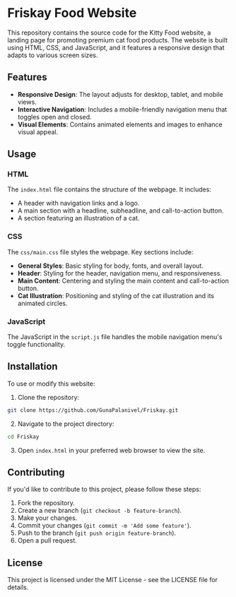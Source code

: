 # Friskay Food Website

This repository contains the source code for the Kitty Food website, a landing page for promoting premium cat food products. The website is built using HTML, CSS, and JavaScript, and it features a responsive design that adapts to various screen sizes.

## Features

- **Responsive Design**: The layout adjusts for desktop, tablet, and mobile views.
- **Interactive Navigation**: Includes a mobile-friendly navigation menu that toggles open and closed.
- **Visual Elements**: Contains animated elements and images to enhance visual appeal.

## Usage

### HTML

The `index.html` file contains the structure of the webpage. It includes:

- A header with navigation links and a logo.
- A main section with a headline, subheadline, and call-to-action button.
- A section featuring an illustration of a cat.

### CSS

The `css/main.css` file styles the webpage. Key sections include:

- **General Styles**: Basic styling for body, fonts, and overall layout.
- **Header**: Styling for the header, navigation menu, and responsiveness.
- **Main Content**: Centering and styling the main content and call-to-action button.
- **Cat Illustration**: Positioning and styling of the cat illustration and its animated circles.

### JavaScript

The JavaScript in the `script.js` file handles the mobile navigation menu's toggle functionality.

## Installation

To use or modify this website:

1. Clone the repository:

```sh
git clone https://github.com/GunaPalanivel/Friskay.git
```

2. Navigate to the project directory:

```sh
cd Friskay
```

3. Open `index.html` in your preferred web browser to view the site.

## Contributing

If you'd like to contribute to this project, please follow these steps:

1. Fork the repository.
2. Create a new branch (`git checkout -b feature-branch`).
3. Make your changes.
4. Commit your changes (`git commit -m 'Add some feature'`).
5. Push to the branch (`git push origin feature-branch`).
6. Open a pull request.

## License

This project is licensed under the MIT License - see the LICENSE file for details.
